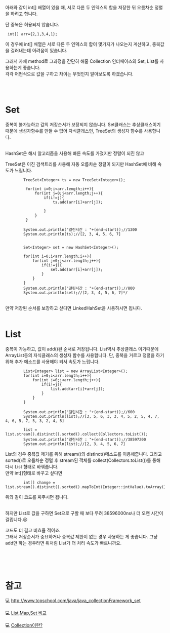 아래와 같이 int[] 배열이 있을 때, 서로 다른 두 인덱스의 합을 저장한 뒤 오름차순 정렬을 하려고 합니다. 

단 중복은 허용되지 않습니다.

```
 int[] arr={2,1,3,4,1};
```

이 경우에 int[] 배열은 서로 다른 두 인덱스의 합이 몇가지가 나오는지 계산하고, 
중복값을 걸러내는데 어려움이 있습니다.

그래서 자체 method로 그과정을 간단히 해줄 Collection 인터페이스의 Set, List를 사용하는게 좋습니다.
<br/>
각각 어떤식으로 값을 구하고 차이는 무엇인지 알아보도록 하겠습니다.

<br/><br/>


# Set<E>

중복이 불가능하고 값의 저장순서가 보장되지 않습니다.  Set클래스는 추상클래스이기 때문에 생성자함수를 만들 수 없어 
자식클래스인, TreeSet<E>의 생성자 함수를 사용합니다. 

<br/>
HashSet<E>은 해시 알고리즘을 사용해 빠른 속도를 가졌지만 정렬이 되진 않고 

TreeSet<E>은 이진 검색트리를 사용해 자동 오름차순 정렬이 되지만 HashSet에 비해 속도가 느립니다. 
<br/>

```
        TreeSet<Integer> ts = new TreeSet<Integer>();
       
         for(int i=0;i<arr.length;i++){
             for(int j=0;j<arr.length;j++){
                 if(i!=j){
                     ts.add(arr[i]+arr[j]);

                 }
             }
         }

        System.out.println("걸린시간 : "+(end-start));//1300
        System.out.println(ts);//[2, 3, 4, 5, 6, 7]


        Set<Integer> set = new HashSet<Integer>();

        for(int i=0;i<arr.length;i++){
            for(int j=0;j<arr.length;j++){
                if(i!=j){
                    set.add(arr[i]+arr[j]);
                }
            }
        }
        System.out.println("걸린시간 : "+(end-start));//800
        System.out.println(set);//[2, 3, 4, 5, 6, 7]*/

```
<br/>
만약 저장된 순서를 보장하고 싶다면 LinkedHahSet<E>을 사용하시면 됩니다.
<br/><br/>

# List<E>

중복이 가능하고, 값이 add()된 순서로 저장됩니다. List<E>역시 추상클래스 이기때문에 ArrayList<E>등의 자식클래스의 생성자 함수를
사용합니다. 단, 중복을 거르고 정렬을 하기 위해 추가 메소드를 사용해야 되서 속도가 느립니다. 


```
        List<Integer> list = new ArrayList<Integer>();
        for(int i=0;i<arr.length;i++){
            for(int j=0;j<arr.length;j++){
                if(i!=j){
                    list.add(arr[i]+arr[j]);
                }
            }
        }

        System.out.println("걸린시간 : "+(end-start));//600
        System.out.println(list);//[3, 5, 6, 3, 3, 4, 5, 2, 5, 4, 7, 4, 6, 5, 7, 5, 3, 2, 4, 5]

        list = list.stream().distinct().sorted().collect(Collectors.toList());
        System.out.println("걸린시간 : "+(end-start));//38597200
        System.out.println(list);//[2, 3, 4, 5, 6, 7]

```

List의 경우 중복값 제거를 위해 stream()의 distinct()메소드를 이용해줍니다. 그리고 sorted()로 오름차순 정렬 후 stream된 객체를
collect(Collectors.toList())를 통해 다시 List 형태로 바꿔줍니다.
<br/>
만약 int[]형태로 바꾸고 싶다면

```
        int[] change = list.stream().distinct().sorted().mapToInt(Integer::intValue).toArray();
```

위와 같이 코드를 짜주시면 됩니다. 

<br/>
하지만 List로 값을 구하면 Set으로 구할 때 보다 무려 38596000ns나 더 오랜 시간이 걸립니다.😢

코드도 더 길고 비효율 적이죠.
<br/>
그래서 저장순서가 중요하거나 중복값 제한이 없는 경우 사용하는 게 좋습니다. 
그냥 add만 하는 경우라면 위처럼 List가 더 처리 속도가 빠르니까요.

<br/><br/><br/>



# 참고

💻 <http://www.tcpschool.com/java/java_collectionFramework_set>

💻 [List,Map,Set 비교](https://cocoon1787.tistory.com/527)

💻 [Collection이란?](https://crazykim2.tistory.com/557)